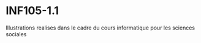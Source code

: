 # INF105-1.1
 Illustrations realises dans le cadre du cours informatique pour les sciences sociales 
